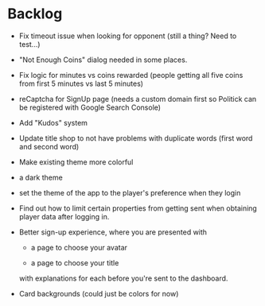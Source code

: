 # Backlog

* Fix timeout issue when looking for opponent (still a thing? Need to test...)

* "Not Enough Coins" dialog needed in some places.

* Fix logic for minutes vs coins rewarded (people getting all five coins from first 5 minutes vs last 5 minutes)

* reCaptcha for SignUp page (needs a custom domain first so Politick can be registered with Google Search Console)

* Add "Kudos" system

* Update title shop to not have problems with duplicate words (first word and second word)

* Make existing theme more colorful

* a dark theme

* set the theme of the app to the player's preference when they login

* Find out how to limit certain properties from getting sent when obtaining player data after logging in.

* Better sign-up experience, where you are presented with
  
  * a page to choose your avatar
  
  * a page to choose your title
  
  with explanations for each before you're sent to the dashboard.

* Card backgrounds (could just be colors for now)

